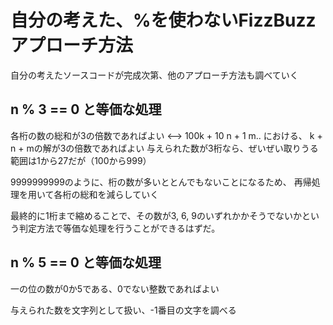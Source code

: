# 自分の考えた、%を使わないFizzBuzzアプローチ方法

自分の考えたソースコードが完成次第、他のアプローチ方法も調べていく

##  n % 3 == 0 と等価な処理

各桁の数の総和が3の倍数であればよい
<--> 100k + 10 n + 1 m.. における、 k + n + mの解が3の倍数であればよい
与えられた数が3桁なら、ぜいぜい取りうる範囲は1から27だが（100から999）

9999999999のように、桁の数が多いととんでもないことになるため、
再帰処理を用いて各桁の総和を減らしていく

最終的に1桁まで縮めることで、その数が3, 6, 9のいずれかかそうでないかという判定方法で等価な処理を行うことができるはずだ。

## n % 5 == 0 と等価な処理

一の位の数が0か5である、0でない整数であればよい

与えられた数を文字列として扱い、-1番目の文字を調べる
